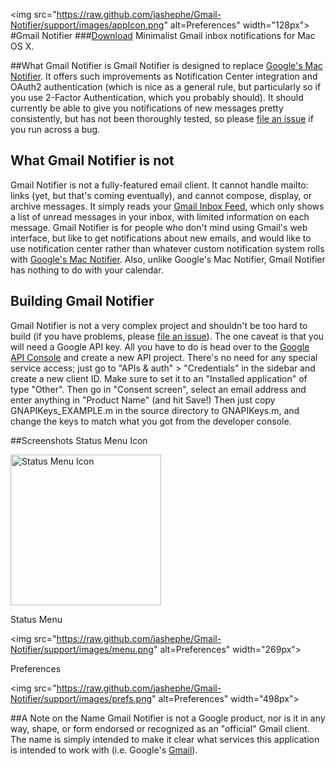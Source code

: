 <img src="https://raw.github.com/jashephe/Gmail-Notifier/support/images/appIcon.png" alt=Preferences" width="128px">
#Gmail Notifier
###[Download](https://github.com/jashephe/Gmail-Notifier/releases)
Minimalist Gmail inbox notifications for Mac OS X.

##What Gmail Notifier is
Gmail Notifier is designed to replace [Google's Mac Notifier](http://toolbar.google.com/gmail-helper/notifier_mac.html).  It offers such improvements as Notification Center integration and OAuth2 authentication (which is nice as a general rule, but particularly so if you use 2-Factor Authentication, which you probably should).  It should currently be able to give you notifications of new messages pretty consistently, but has not been thoroughly tested, so please [file an issue](https://github.com/jashephe/Gmail-Notifier/issues) if you run across a bug.

## What Gmail Notifier is not
Gmail Notifier is not a fully-featured email client.  It cannot handle mailto: links (yet, but that's coming eventually), and cannot compose, display, or archive messages.  It simply reads your [Gmail Inbox Feed](https://mail.google.com/mail/feed/atom/), which only shows a list of unread messages in your inbox, with limited information on each message.  Gmail Notifier is for people who don't mind using Gmail's web interface, but like to get notifications about new emails, and would like to use notification center rather than whatever custom notification system rolls with [Google's Mac Notifier](http://toolbar.google.com/gmail-helper/notifier_mac.html).  Also, unlike Google's Mac Notifier, Gmail Notifier has nothing to do with your calendar.

## Building Gmail Notifier
Gmail Notifier is not a very complex project and shouldn't be too hard to build (if you have problems, please [file an issue](https://github.com/jashephe/Gmail-Notifier/issues)).  The one caveat is that you will need a Google API key.  All you have to do is head over to the [Google API Console](https://console.developers.google.com/project) and create a new API project.  There's no need for any special service access; just go to "APIs & auth" > "Credentials" in the sidebar and create a new client ID.  Make sure to set it to an "Installed application" of type "Other".  Then go in "Consent screen", select an email address and enter anything in "Product Name" (and hit Save!)  Then just copy GNAPIKeys_EXAMPLE.m in the source directory to GNAPIKeys.m, and change the keys to match what you got from the developer console.

##Screenshots
Status Menu Icon

<img src="https://raw.github.com/jashephe/Gmail-Notifier/support/images/statusIcon.png" alt="Status Menu Icon" width="241px">

Status Menu

<img src="https://raw.github.com/jashephe/Gmail-Notifier/support/images/menu.png" alt=Preferences" width="269px">

Preferences

<img src="https://raw.github.com/jashephe/Gmail-Notifier/support/images/prefs.png" alt=Preferences" width="498px">

##A Note on the Name
Gmail Notifier is not a Google product, nor is it in any way, shape, or form endorsed or recognized as an "official" Gmail client.  The name is simply intended to make it clear what services this application is intended to work with (i.e. Google's [Gmail](http://mail.google.com/)).
